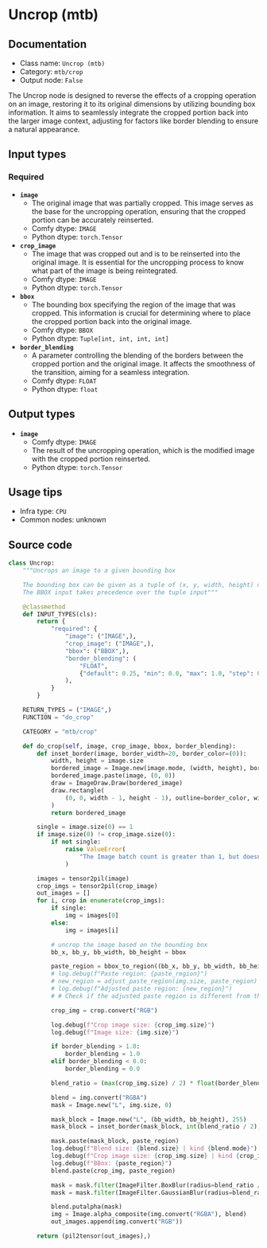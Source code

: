 # Uncrop (mtb)
## Documentation
- Class name: `Uncrop (mtb)`
- Category: `mtb/crop`
- Output node: `False`

The Uncrop node is designed to reverse the effects of a cropping operation on an image, restoring it to its original dimensions by utilizing bounding box information. It aims to seamlessly integrate the cropped portion back into the larger image context, adjusting for factors like border blending to ensure a natural appearance.
## Input types
### Required
- **`image`**
    - The original image that was partially cropped. This image serves as the base for the uncropping operation, ensuring that the cropped portion can be accurately reinserted.
    - Comfy dtype: `IMAGE`
    - Python dtype: `torch.Tensor`
- **`crop_image`**
    - The image that was cropped out and is to be reinserted into the original image. It is essential for the uncropping process to know what part of the image is being reintegrated.
    - Comfy dtype: `IMAGE`
    - Python dtype: `torch.Tensor`
- **`bbox`**
    - The bounding box specifying the region of the image that was cropped. This information is crucial for determining where to place the cropped portion back into the original image.
    - Comfy dtype: `BBOX`
    - Python dtype: `Tuple[int, int, int, int]`
- **`border_blending`**
    - A parameter controlling the blending of the borders between the cropped portion and the original image. It affects the smoothness of the transition, aiming for a seamless integration.
    - Comfy dtype: `FLOAT`
    - Python dtype: `float`
## Output types
- **`image`**
    - Comfy dtype: `IMAGE`
    - The result of the uncropping operation, which is the modified image with the cropped portion reinserted.
    - Python dtype: `torch.Tensor`
## Usage tips
- Infra type: `CPU`
- Common nodes: unknown


## Source code
```python
class Uncrop:
    """Uncrops an image to a given bounding box

    The bounding box can be given as a tuple of (x, y, width, height) or as a BBOX type
    The BBOX input takes precedence over the tuple input"""

    @classmethod
    def INPUT_TYPES(cls):
        return {
            "required": {
                "image": ("IMAGE",),
                "crop_image": ("IMAGE",),
                "bbox": ("BBOX",),
                "border_blending": (
                    "FLOAT",
                    {"default": 0.25, "min": 0.0, "max": 1.0, "step": 0.01},
                ),
            }
        }

    RETURN_TYPES = ("IMAGE",)
    FUNCTION = "do_crop"

    CATEGORY = "mtb/crop"

    def do_crop(self, image, crop_image, bbox, border_blending):
        def inset_border(image, border_width=20, border_color=(0)):
            width, height = image.size
            bordered_image = Image.new(image.mode, (width, height), border_color)
            bordered_image.paste(image, (0, 0))
            draw = ImageDraw.Draw(bordered_image)
            draw.rectangle(
                (0, 0, width - 1, height - 1), outline=border_color, width=border_width
            )
            return bordered_image

        single = image.size(0) == 1
        if image.size(0) != crop_image.size(0):
            if not single:
                raise ValueError(
                    "The Image batch count is greater than 1, but doesn't match the crop_image batch count. If using batches they should either match or only crop_image must be greater than 1"
                )

        images = tensor2pil(image)
        crop_imgs = tensor2pil(crop_image)
        out_images = []
        for i, crop in enumerate(crop_imgs):
            if single:
                img = images[0]
            else:
                img = images[i]

            # uncrop the image based on the bounding box
            bb_x, bb_y, bb_width, bb_height = bbox

            paste_region = bbox_to_region((bb_x, bb_y, bb_width, bb_height), img.size)
            # log.debug(f"Paste region: {paste_region}")
            # new_region = adjust_paste_region(img.size, paste_region)
            # log.debug(f"Adjusted paste region: {new_region}")
            # # Check if the adjusted paste region is different from the original

            crop_img = crop.convert("RGB")

            log.debug(f"Crop image size: {crop_img.size}")
            log.debug(f"Image size: {img.size}")

            if border_blending > 1.0:
                border_blending = 1.0
            elif border_blending < 0.0:
                border_blending = 0.0

            blend_ratio = (max(crop_img.size) / 2) * float(border_blending)

            blend = img.convert("RGBA")
            mask = Image.new("L", img.size, 0)

            mask_block = Image.new("L", (bb_width, bb_height), 255)
            mask_block = inset_border(mask_block, int(blend_ratio / 2), (0))

            mask.paste(mask_block, paste_region)
            log.debug(f"Blend size: {blend.size} | kind {blend.mode}")
            log.debug(f"Crop image size: {crop_img.size} | kind {crop_img.mode}")
            log.debug(f"BBox: {paste_region}")
            blend.paste(crop_img, paste_region)

            mask = mask.filter(ImageFilter.BoxBlur(radius=blend_ratio / 4))
            mask = mask.filter(ImageFilter.GaussianBlur(radius=blend_ratio / 4))

            blend.putalpha(mask)
            img = Image.alpha_composite(img.convert("RGBA"), blend)
            out_images.append(img.convert("RGB"))

        return (pil2tensor(out_images),)

```
